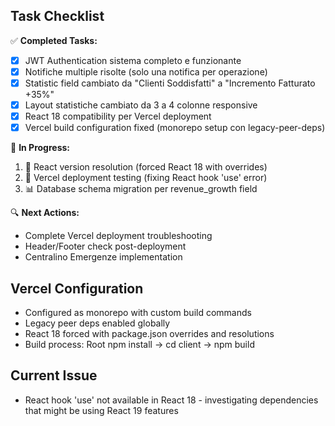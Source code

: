 ## Task Checklist

✅ **Completed Tasks:**

- [x] JWT Authentication sistema completo e funzionante
- [x] Notifiche multiple risolte (solo una notifica per operazione)
- [x] Statistic field cambiato da "Clienti Soddisfatti" a "Incremento Fatturato +35%"
- [x] Layout statistiche cambiato da 3 a 4 colonne responsive
- [x] React 18 compatibility per Vercel deployment
- [x] Vercel build configuration fixed (monorepo setup con legacy-peer-deps)

🔄 **In Progress:**

1. 🔧 React version resolution (forced React 18 with overrides)
2. 🚀 Vercel deployment testing (fixing React hook 'use' error)
3. 📊 Database schema migration per revenue_growth field

🔍 **Next Actions:**

- Complete Vercel deployment troubleshooting
- Header/Footer check post-deployment
- Centralino Emergenze implementation

## Vercel Configuration

- Configured as monorepo with custom build commands
- Legacy peer deps enabled globally
- React 18 forced with package.json overrides and resolutions
- Build process: Root npm install → cd client → npm build

## Current Issue

- React hook 'use' not available in React 18 - investigating dependencies that might be using React 19 features
